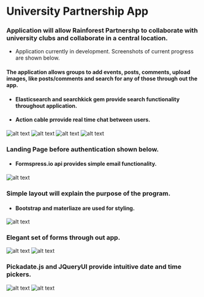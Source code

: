 # University Partnership App

### Application will allow Rainforest Partnershp to collaborate with university clubs and collaborate in a central location.
-  Application currently in development. Screenshots of current progress are shown below.

#### The application allows groups to add events, posts, comments, upload images, like posts/comments and search for any of those through out the app.
- #### Elasticsearch and searchkick gem provide search functionality throughout application.
- #### Action cable prrovide real time chat between users.

![alt text](https://user-images.githubusercontent.com/20272116/29287696-faafa6da-80fb-11e7-8f04-e3df94724537.png)
![alt text](https://user-images.githubusercontent.com/20272116/29287905-7506fb72-80fc-11e7-9eaf-59484a81a825.png)
![alt text](https://user-images.githubusercontent.com/20272116/29286907-52413510-80f9-11e7-8430-f14e674e257c.png)
![alt text](https://user-images.githubusercontent.com/20272116/29288427-4fa9cc22-80fe-11e7-9805-4ad825aced8a.png)

### Landing Page before authentication shown below.
- #### Formspress.io api provides simple email functionality.
![alt text](https://user-images.githubusercontent.com/20272116/29288243-aaf0f232-80fd-11e7-95cc-6beae7f4e193.png)


### Simple layout will explain the purpose of the program.
- #### Bootstrap and materliaze are used for styling.
![alt text](https://user-images.githubusercontent.com/20272116/29286884-40fe2448-80f9-11e7-823d-383860e398f6.png)


### Elegant set of forms through out app.
![alt text](https://user-images.githubusercontent.com/20272116/29286915-58ab6286-80f9-11e7-9df1-bcf6bc9b17aa.png)
![alt text](https://user-images.githubusercontent.com/20272116/29286914-58a79138-80f9-11e7-893a-23b9a930c4c5.png)

### Pickadate.js and JQueryUI provide intuitive date and time pickers.
![alt text](https://user-images.githubusercontent.com/20272116/29062942-5378a22a-7be9-11e7-87e1-1310851e1dcf.png)
![alt text](https://user-images.githubusercontent.com/20272116/29062943-538c1db4-7be9-11e7-9238-f3a9ad896f2a.png)

